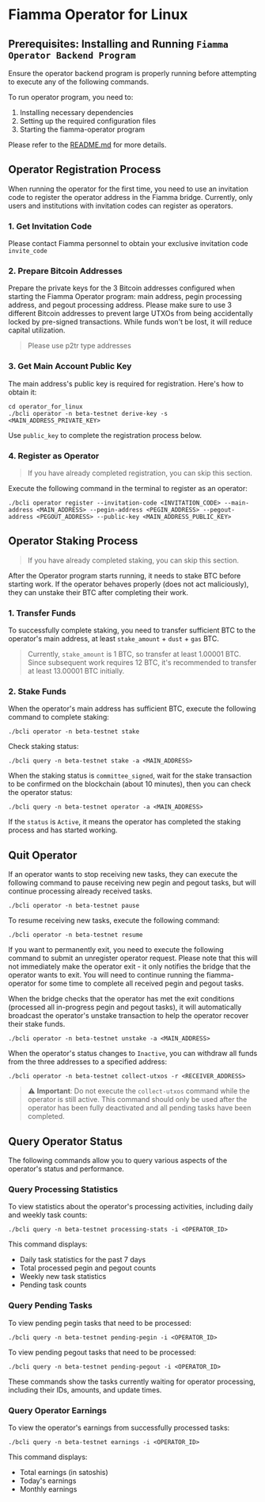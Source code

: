 # Fiamma Operator for Linux

## Prerequisites: Installing and Running `Fiamma Operator Backend Program`

Ensure the operator backend program is properly running before attempting to execute any of the following commands.

To run operator program, you need to:
1. Installing necessary dependencies
2. Setting up the required configuration files
3. Starting the fiamma-operator program

Please refer to the [README.md](./README.md) for more details.


## Operator Registration Process

When running the operator for the first time, you need to use an invitation code to register the operator address in the Fiamma bridge. Currently, only users and institutions with invitation codes can register as operators.

### 1. Get Invitation Code

Please contact Fiamma personnel to obtain your exclusive invitation code `invite_code`

### 2. Prepare Bitcoin Addresses

Prepare the private keys for the 3 Bitcoin addresses configured when starting the Fiamma Operator program: main address, pegin processing address, and pegout processing address. Please make sure to use 3 different Bitcoin addresses to prevent large UTXOs from being accidentally locked by pre-signed transactions. While funds won't be lost, it will reduce capital utilization.

> Please use p2tr type addresses

### 3. Get Main Account Public Key

The main address's public key is required for registration. Here's how to obtain it:

```
cd operator_for_linux
./bcli operator -n beta-testnet derive-key -s <MAIN_ADDRESS_PRIVATE_KEY>
```
Use `public_key` to complete the registration process below.

### 4. Register as Operator

> If you have already completed registration, you can skip this section.

Execute the following command in the terminal to register as an operator:

```
./bcli operator register --invitation-code <INVITATION_CODE> --main-address <MAIN_ADDRESS> --pegin-address <PEGIN_ADDRESS> --pegout-address <PEGOUT_ADDRESS> --public-key <MAIN_ADDRESS_PUBLIC_KEY>
```

## Operator Staking Process

> If you have already completed staking, you can skip this section.

After the Operator program starts running, it needs to stake BTC before starting work. If the operator behaves properly (does not act maliciously), they can unstake their BTC after completing their work.

### 1. Transfer Funds
To successfully complete staking, you need to transfer sufficient BTC to the operator's main address, at least `stake_amount` + `dust` + `gas` BTC.

> Currently, `stake_amount` is 1 BTC, so transfer at least 1.00001 BTC. Since subsequent work requires 12 BTC, it's recommended to transfer at least 13.00001 BTC initially.

### 2. Stake Funds

When the operator's main address has sufficient BTC, execute the following command to complete staking:

```
./bcli operator -n beta-testnet stake
```

Check staking status:

```
./bcli query -n beta-testnet stake -a <MAIN_ADDRESS>
```

When the staking status is `committee_signed`, wait for the stake transaction to be confirmed on the blockchain (about 10 minutes), then you can check the operator status:

```
./bcli query -n beta-testnet operator -a <MAIN_ADDRESS>
```

If the `status` is `Active`, it means the operator has completed the staking process and has started working.

## Quit Operator

If an operator wants to stop receiving new tasks, they can execute the following command to pause receiving new pegin and pegout tasks, but will continue processing already received tasks.

```
./bcli operator -n beta-testnet pause
```

To resume receiving new tasks, execute the following command:

```
./bcli operator -n beta-testnet resume
```

If you want to permanently exit, you need to execute the following command to submit an unregister operator request. Please note that this will not immediately make the operator exit - it only notifies the bridge that the operator wants to exit. You will need to continue running the fiamma-operator for some time to complete all received pegin and pegout tasks.

When the bridge checks that the operator has met the exit conditions (processed all in-progress pegin and pegout tasks), it will automatically broadcast the operator's unstake transaction to help the operator recover their stake funds.

```
./bcli operator -n beta-testnet unstake -a <MAIN_ADDRESS>
```

When the operator's status changes to `Inactive`, you can withdraw all funds from the three addresses to a specified address:

```
./bcli operator -n beta-testnet collect-utxos -r <RECEIVER_ADDRESS>
```

> ⚠️ **Important**: Do not execute the `collect-utxos` command while the operator is still active. This command should only be used after the operator has been fully deactivated and all pending tasks have been completed.

## Query Operator Status

The following commands allow you to query various aspects of the operator's status and performance.

### Query Processing Statistics

To view statistics about the operator's processing activities, including daily and weekly task counts:

```
./bcli query -n beta-testnet processing-stats -i <OPERATOR_ID>
```

This command displays:
- Daily task statistics for the past 7 days
- Total processed pegin and pegout counts
- Weekly new task statistics
- Pending task counts

### Query Pending Tasks

To view pending pegin tasks that need to be processed:

```
./bcli query -n beta-testnet pending-pegin -i <OPERATOR_ID>
```

To view pending pegout tasks that need to be processed:

```
./bcli query -n beta-testnet pending-pegout -i <OPERATOR_ID>
```

These commands show the tasks currently waiting for operator processing, including their IDs, amounts, and update times.

### Query Operator Earnings

To view the operator's earnings from successfully processed tasks:

```
./bcli query -n beta-testnet earnings -i <OPERATOR_ID>
```

This command displays:
- Total earnings (in satoshis)
- Today's earnings
- Monthly earnings
